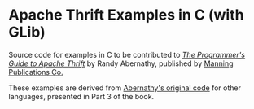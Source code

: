 # Apache Thrift Examples in C (with GLib)

Source code for examples in C to be contributed to _[The Programmer's Guide to
Apache Thrift](http://www.manning.com/abernethy/)_ by Randy Abernathy,
published by [Manning Publications Co.](http://www.manning.com/)

These examples are derived from
[Abernathy's original code](https://github.com/RandyAbernethy/ThriftBook) for
other languages, presented in Part 3 of the book.